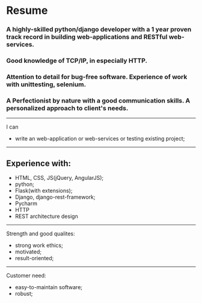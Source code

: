 # Resume

### A highly-skilled python/django developer with a 1 year proven track record in building web-applications and RESTful web-services.
### Good knowledge of TCP/IP, in especially HTTP.
### Attention to detail for bug-free software. Experience of work with unittesting, selenium.

### A Perfectionist by nature with a good communication skills. A personalized approach to client's needs.
___

I can 

* write an web-application or web-services or testing existing project;
___

## Experience with:

* HTML, CSS, JS(jQuery, AngularJS);
* python;
* Flask(with extensions);
* Django, django-rest-framework;
* Pycharm
* HTTP
* REST architecture design

___

Strength and good qualites:

* strong work ethics;
* motivated;
* result-oriented;

___

Customer need:

* easy-to-maintain software;
* robust;
